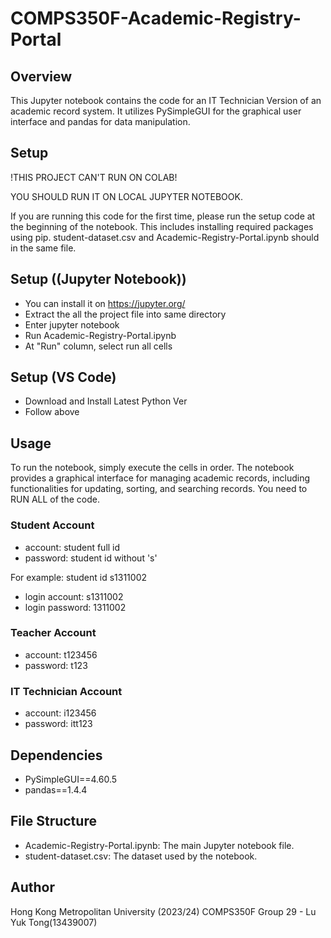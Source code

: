 # COMPS350F-Academic-Registry-Portal

## Overview
This Jupyter notebook contains the code for an IT Technician Version of an academic record system. It utilizes PySimpleGUI for the graphical user interface and pandas for data manipulation.

## Setup 
!THIS PROJECT CAN'T RUN ON COLAB!

YOU SHOULD RUN IT ON LOCAL JUPYTER NOTEBOOK. 

If you are running this code for the first time, please run the setup code at the beginning of the notebook. This includes installing required packages using pip.
student-dataset.csv and Academic-Registry-Portal.ipynb should in the same file.

## Setup ((Jupyter Notebook))
- You can install it on https://jupyter.org/
- Extract the all the project file into same directory
- Enter jupyter notebook
- Run Academic-Registry-Portal.ipynb
- At "Run" column, select run all cells
  
## Setup (VS Code)
- Download and Install Latest Python Ver
- Follow above
## Usage
To run the notebook, simply execute the cells in order. The notebook provides a graphical interface for managing academic records, including functionalities for updating, sorting, and searching records.
You need to RUN ALL of the code.
### Student Account
- account: student full id
- password: student id without 's'
  
For example: student id s1311002
- login account: s1311002
- login password: 1311002
### Teacher Account
- account: t123456
- password: t123
### IT Technician Account
- account: i123456
- password: itt123

## Dependencies
- PySimpleGUI==4.60.5
- pandas==1.4.4

## File Structure
- Academic-Registry-Portal.ipynb: The main Jupyter notebook file.
- student-dataset.csv: The dataset used by the notebook.

## Author
Hong Kong Metropolitan University (2023/24)
COMPS350F Group 29 - Lu Yuk Tong(13439007)
 
